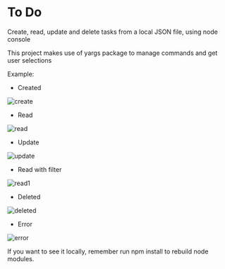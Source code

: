 # To Do
Create, read, update and delete tasks from a local JSON file, using node console

This project makes use of yargs package to manage commands and get user selections

Example:
- Created

![create](https://user-images.githubusercontent.com/49765252/83342321-af2c8e80-a2b3-11ea-8bec-4d414c2debb4.JPG)

- Read

![read](https://user-images.githubusercontent.com/49765252/83342320-ae93f800-a2b3-11ea-831c-c48de19db8d3.JPG)

- Update

![update](https://user-images.githubusercontent.com/49765252/83342324-af2c8e80-a2b3-11ea-8b17-76cc18b1cb78.JPG)

- Read with filter

![read1](https://user-images.githubusercontent.com/49765252/83342323-af2c8e80-a2b3-11ea-9f28-8c8cbf75178c.JPG)

- Deleted

![deleted](https://user-images.githubusercontent.com/49765252/83342325-afc52500-a2b3-11ea-8fcd-7bf7ef0d04a7.JPG)

- Error

![error](https://user-images.githubusercontent.com/49765252/83342359-25c98c00-a2b4-11ea-9159-78100152818c.JPG)


If you want to see it locally, remember run npm install to rebuild node modules.
